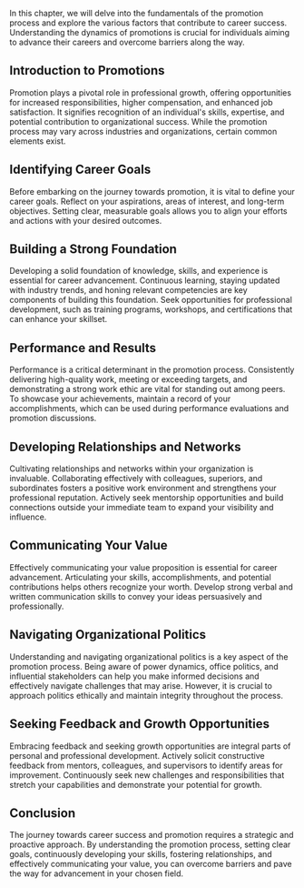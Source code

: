 
In this chapter, we will delve into the fundamentals of the promotion process and explore the various factors that contribute to career success. Understanding the dynamics of promotions is crucial for individuals aiming to advance their careers and overcome barriers along the way.

Introduction to Promotions
--------------------------

Promotion plays a pivotal role in professional growth, offering opportunities for increased responsibilities, higher compensation, and enhanced job satisfaction. It signifies recognition of an individual's skills, expertise, and potential contribution to organizational success. While the promotion process may vary across industries and organizations, certain common elements exist.

Identifying Career Goals
------------------------

Before embarking on the journey towards promotion, it is vital to define your career goals. Reflect on your aspirations, areas of interest, and long-term objectives. Setting clear, measurable goals allows you to align your efforts and actions with your desired outcomes.

Building a Strong Foundation
----------------------------

Developing a solid foundation of knowledge, skills, and experience is essential for career advancement. Continuous learning, staying updated with industry trends, and honing relevant competencies are key components of building this foundation. Seek opportunities for professional development, such as training programs, workshops, and certifications that can enhance your skillset.

Performance and Results
-----------------------

Performance is a critical determinant in the promotion process. Consistently delivering high-quality work, meeting or exceeding targets, and demonstrating a strong work ethic are vital for standing out among peers. To showcase your achievements, maintain a record of your accomplishments, which can be used during performance evaluations and promotion discussions.

Developing Relationships and Networks
-------------------------------------

Cultivating relationships and networks within your organization is invaluable. Collaborating effectively with colleagues, superiors, and subordinates fosters a positive work environment and strengthens your professional reputation. Actively seek mentorship opportunities and build connections outside your immediate team to expand your visibility and influence.

Communicating Your Value
------------------------

Effectively communicating your value proposition is essential for career advancement. Articulating your skills, accomplishments, and potential contributions helps others recognize your worth. Develop strong verbal and written communication skills to convey your ideas persuasively and professionally.

Navigating Organizational Politics
----------------------------------

Understanding and navigating organizational politics is a key aspect of the promotion process. Being aware of power dynamics, office politics, and influential stakeholders can help you make informed decisions and effectively navigate challenges that may arise. However, it is crucial to approach politics ethically and maintain integrity throughout the process.

Seeking Feedback and Growth Opportunities
-----------------------------------------

Embracing feedback and seeking growth opportunities are integral parts of personal and professional development. Actively solicit constructive feedback from mentors, colleagues, and supervisors to identify areas for improvement. Continuously seek new challenges and responsibilities that stretch your capabilities and demonstrate your potential for growth.

Conclusion
----------

The journey towards career success and promotion requires a strategic and proactive approach. By understanding the promotion process, setting clear goals, continuously developing your skills, fostering relationships, and effectively communicating your value, you can overcome barriers and pave the way for advancement in your chosen field.

